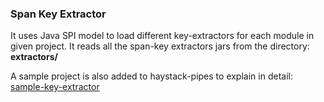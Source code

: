 ### Span Key Extractor

It uses Java SPI model to load different key-extractors
for each module in given project. It reads all the span-key extractors jars
from the directory: **extractors/**

A sample project is also added to haystack-pipes to explain in detail:
[sample-key-extractor](https://github.com/ExpediaDotCom/haystack-pipes/tree/master/sample-key-extractor) 
